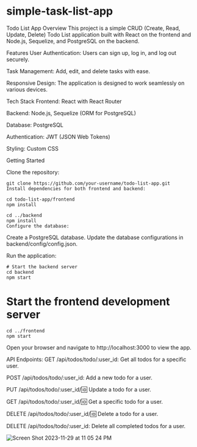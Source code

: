 # simple-task-list-app

Todo List App
Overview
This project is a simple CRUD (Create, Read, Update, Delete) Todo List application built with React on the frontend and Node.js, Sequelize, and PostgreSQL on the backend.

Features
User Authentication: Users can sign up, log in, and log out securely.

Task Management: Add, edit, and delete tasks with ease.

Responsive Design: The application is designed to work seamlessly on various devices.

Tech Stack
Frontend: React with React Router

Backend: Node.js, Sequelize (ORM for PostgreSQL)

Database: PostgreSQL

Authentication: JWT (JSON Web Tokens)

Styling: Custom CSS




Getting Started


Clone the repository:
```
git clone https://github.com/your-username/todo-list-app.git
Install dependencies for both frontend and backend:
```

```
cd todo-list-app/frontend
npm install

cd ../backend
npm install
Configure the database:
```

Create a PostgreSQL database.
Update the database configurations in backend/config/config.json.


Run the application:
```
# Start the backend server
cd backend
npm start
```

# Start the frontend development server
```
cd ../frontend
npm start
```

Open your browser and navigate to http://localhost:3000 to view the app.

API Endpoints:
GET /api/todos/todo/:user_id: Get all todos for a specific user.

POST /api/todos/todo/:user_id: Add a new todo for a user.

PUT /api/todos/todo/:user_id/:id: Update a todo for a user.

GET /api/todos/todo/:user_id/:id: Get a specific todo for a user.

DELETE /api/todos/todo/:user_id/:id: Delete a todo for a user.

DELETE /api/todos/todo/:user_id: Delete all completed todos for a user.



![Screen Shot 2023-11-29 at 11 05 24 PM](https://github.com/sammorton11/simple-task-list-app/assets/86651172/964a2a55-9f95-4209-be0a-fd8b6a553c63)


